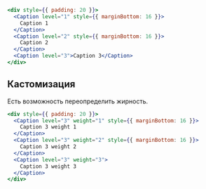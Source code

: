 ```jsx { "props": { "layout": false, "iframe": false } }
<div style={{ padding: 20 }}>
  <Caption level="1" style={{ marginBottom: 16 }}>
    Caption 1
  </Caption>
  <Caption level="2" style={{ marginBottom: 16 }}>
    Caption 2
  </Caption>
  <Caption level="3">Caption 3</Caption>
</div>
```

## Кастомизация

Есть возможность переопределить жирность.

```jsx { "props": { "layout": false, "iframe": false } }
<div style={{ padding: 20 }}>
  <Caption level="3" weight="1" style={{ marginBottom: 16 }}>
    Caption 3 weight 1
  </Caption>
  <Caption level="3" weight="2" style={{ marginBottom: 16 }}>
    Caption 3 weight 2
  </Caption>
  <Caption level="3" weight="3">
    Caption 3 weight 3
  </Caption>
</div>
```
